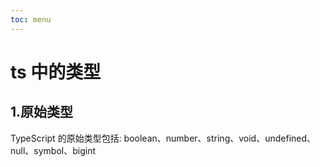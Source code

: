 ```yaml
---
toc: menu
---
```


# ts 中的类型

## 1.原始类型

TypeScript 的原始类型包括: boolean、number、string、void、undefined、null、symbol、bigint
